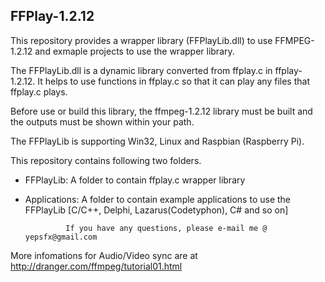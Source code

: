 ## FFPlay-1.2.12 ##


This repository provides a wrapper library (FFPlayLib.dll) to use FFMPEG-1.2.12
and exmaple projects to use the wrapper library. 

The FFPlayLib.dll is a dynamic library converted from ffplay.c in ffplay-1.2.12.
It helps to use functions in ffplay.c so that it can play any files that 
ffplay.c plays.

Before use or build this library, the ffmpeg-1.2.12 library must be built and 
the outputs must be shown within your path.

The FFPlayLib is supporting Win32, Linux and Raspbian (Raspberry Pi).

This repository contains following two folders.

* FFPlayLib: A folder to contain ffplay.c wrapper library
* Applications: A folder to contain example applications to use the FFPlayLib
               [C/C++, Delphi, Lazarus(Codetyphon), C# and so on]
               
               If you have any questions, please e-mail me @ yepsfx@gmail.com
               
More infomations for Audio/Video sync are at http://dranger.com/ffmpeg/tutorial01.html
